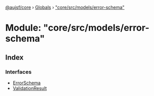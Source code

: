 [@aujsf/core](../README.md) › [Globals](../globals.md) › ["core/src/models/error-schema"](_core_src_models_error_schema_.md)

# Module: "core/src/models/error-schema"

## Index

### Interfaces

* [ErrorSchema](../interfaces/_core_src_models_error_schema_.errorschema.md)
* [ValidationResult](../interfaces/_core_src_models_error_schema_.validationresult.md)
